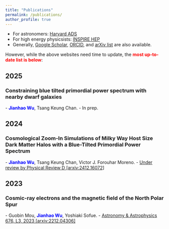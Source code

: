 ```yaml
---
title: "Publications"
permalink: /publications/
author_profile: true
---
```

- For astronomers: [Harvard ADS](https://ui.adsabs.harvard.edu/search/q=orcid%3A0009-0000-7431-7885&sort=date+desc)
- For high energy physicsists: [INSPIRE HEP](https://inspirehep.net/authors/2685932)  
- Generally, [Google Scholar](https://scholar.google.com/citations?user=hxR2VSsAAAAJ&hl=zh-CN&authuser=2), [ORCID](https://orcid.org/0009-0000-7431-7885), and [arXiv list](https://arxiv.org/a/wu_j_12.html) are also available.

However, while the above websites need time to update, the <strong><span style="color: red;">most up-to-date list is below</span></strong>:

## 2025

<h3>Constraining blue tilted primordial power spectrum with nearby dwarf galaxies</h3>
- <span> <strong><span style="color: blue;">Jianhao Wu</span></strong>, Tsang Keung Chan.</span>
- <span> In prep.</span>

## 2024

<h3>Cosmological Zoom-In Simulations of Milky Way Host Size Dark Matter Halos with a Blue-Tilted Primordial Power Spectrum</h3>
- <span> <strong><span style="color: blue;">Jianhao Wu</span></strong>, Tsang Keung Chan, Victor J. Forouhar Moreno.</span>
- <a href="https://arxiv.org/abs/2412.16072">Under review by Physical Review D [arxiv:2412.16072]</a>


## 2023

<h3>Cosmic-ray electrons and the magnetic field of the North Polar Spur</h3>
- <span> Guobin Mou, <strong><span style="color: blue;">Jianhao Wu</span></strong>, Yoshiaki Sofue. </span>
- <a href="https://www.aanda.org/articles/aa/full_html/2023/08/aa45401-22/aa45401-22.html">Astronomy & Astrophysics 676, L3, 2023 [arxiv:2212.04306]</a>